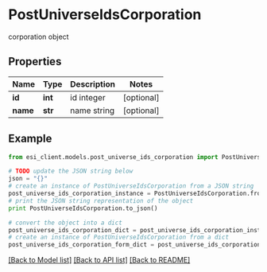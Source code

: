 # PostUniverseIdsCorporation

corporation object

## Properties

Name | Type | Description | Notes
------------ | ------------- | ------------- | -------------
**id** | **int** | id integer | [optional] 
**name** | **str** | name string | [optional] 

## Example

```python
from esi_client.models.post_universe_ids_corporation import PostUniverseIdsCorporation

# TODO update the JSON string below
json = "{}"
# create an instance of PostUniverseIdsCorporation from a JSON string
post_universe_ids_corporation_instance = PostUniverseIdsCorporation.from_json(json)
# print the JSON string representation of the object
print PostUniverseIdsCorporation.to_json()

# convert the object into a dict
post_universe_ids_corporation_dict = post_universe_ids_corporation_instance.to_dict()
# create an instance of PostUniverseIdsCorporation from a dict
post_universe_ids_corporation_form_dict = post_universe_ids_corporation.from_dict(post_universe_ids_corporation_dict)
```
[[Back to Model list]](../README.md#documentation-for-models) [[Back to API list]](../README.md#documentation-for-api-endpoints) [[Back to README]](../README.md)


